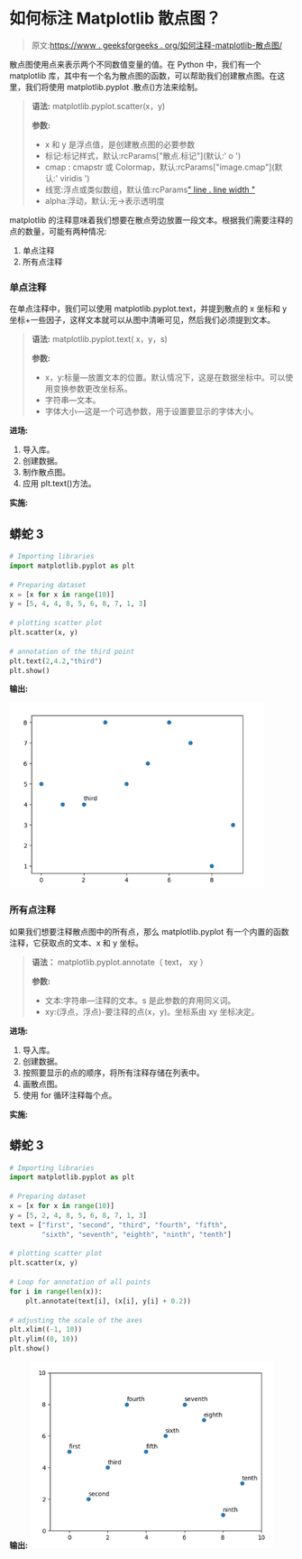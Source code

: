 # 如何标注 Matplotlib 散点图？

> 原文:[https://www . geeksforgeeks . org/如何注释-matplotlib-散点图/](https://www.geeksforgeeks.org/how-to-annotate-matplotlib-scatter-plots/)

散点图使用点来表示两个不同数值变量的值。在 Python 中，我们有一个 matplotlib 库，其中有一个名为散点图的函数，可以帮助我们创建散点图。在这里，我们将使用 matplotlib.pyplot .散点()方法来绘制。

> **语法:** matplotlib.pyplot.scatter(x，y)
> 
> **参数:**
> 
> *   x 和 y 是浮点值，是创建散点图的必要参数
> *   标记:标记样式，默认:rcParams["散点.标记"](默认:' o ')
> *   cmap : cmapstr 或 Colormap，默认:rcParams["image.cmap"](默认:' viridis ')
> *   线宽:浮点或类似数组，默认值:rcParams[" line . line width "](默认值:1.5)
> *   alpha:浮动，默认:无→表示透明度

matplotlib 的注释意味着我们想要在散点旁边放置一段文本。根据我们需要注释的点的数量，可能有两种情况:

1.  单点注释
2.  所有点注释

### 单点注释

在单点注释中，我们可以使用 matplotlib.pyplot.text，并提到散点的 x 坐标和 y 坐标+一些因子，这样文本就可以从图中清晰可见，然后我们必须提到文本。

> **语法:** matplotlib.pyplot.text( x，y，s)
> 
> **参数:**
> 
> *   x，y:标量—放置文本的位置。默认情况下，这是在数据坐标中。可以使用变换参数更改坐标系。
> *   字符串—文本。
> *   字体大小—这是一个可选参数，用于设置要显示的字体大小。

**进场:**

1.  导入库。
2.  创建数据。
3.  制作散点图。
4.  应用 plt.text()方法。

**实施:**

## 蟒蛇 3

```py
# Importing libraries
import matplotlib.pyplot as plt

# Preparing dataset
x = [x for x in range(10)]
y = [5, 4, 4, 8, 5, 6, 8, 7, 1, 3]

# plotting scatter plot
plt.scatter(x, y)

# annotation of the third point
plt.text(2,4.2,"third")
plt.show()
```

**输出:**

![](img/59c5d2e8d49a5fdd906b9691ffbf2813.png)

### 所有点注释

如果我们想要注释散点图中的所有点，那么 matplotlib.pyplot 有一个内置的函数注释，它获取点的文本、x 和 y 坐标。

> **语法：** matplotlib.pyplot.annotate（ text， xy ）
> 
> **参数:**
> 
> *   文本:字符串—注释的文本。s 是此参数的弃用同义词。
> *   xy:(浮点，浮点)-要注释的点(x，y)。坐标系由 xy 坐标决定。

**进场:**

1.  导入库。
2.  创建数据。
3.  按照要显示的点的顺序，将所有注释存储在列表中。
4.  画散点图。
5.  使用 for 循环注释每个点。

**实施:**

## 蟒蛇 3

```py
# Importing libraries
import matplotlib.pyplot as plt

# Preparing dataset
x = [x for x in range(10)]
y = [5, 2, 4, 8, 5, 6, 8, 7, 1, 3]
text = ["first", "second", "third", "fourth", "fifth",
        "sixth", "seventh", "eighth", "ninth", "tenth"]

# plotting scatter plot
plt.scatter(x, y)

# Loop for annotation of all points
for i in range(len(x)):
    plt.annotate(text[i], (x[i], y[i] + 0.2))

# adjusting the scale of the axes
plt.xlim((-1, 10))
plt.ylim((0, 10))
plt.show()
```

**输出:**
![](img/101e75cc90ccfdd4c7a7464f393fe505.png)